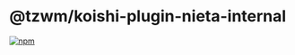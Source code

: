 # @tzwm/koishi-plugin-nieta-internal

[![npm](https://img.shields.io/npm/v/@tzwm/koishi-plugin-nieta-internal?style=flat-square)](https://www.npmjs.com/package/@tzwm/koishi-plugin-nieta-internal)


